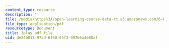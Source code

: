 ```yaml
---
content_type: resource
description: ''
file: /media/https%3A/open-learning-course-data-rc.s3.amazonaws.com/6-00sc-introduction-to-computer-science-and-programming-spring-2011/de24b81797ad6f6005f3997b6a4e08af_Iu4xTLKcbPo.pdf
file_type: application/pdf
resourcetype: Document
title: 3play pdf file
uid: de24b817-97ad-6f60-05f3-997b6a4e08af
---
```

